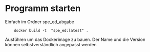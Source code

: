 # Programm starten


Einfach im Ordner spe_ed_abgabe 

        docker build -t  "spe_ed:latest" .

Ausführen um das Dockerimage zu bauen. Der Name und die Version können selbstverständlich angepasst werden